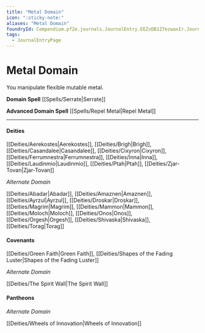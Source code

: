 ```yaml
---
title: "Metal Domain"
icon: ":sticky-note:"
aliases: "Metal Domain"
foundryId: Compendium.pf2e.journals.JournalEntry.EEZvDB1Z7ezwaxIr.JournalEntryPage.FXOdRGOSdQJNprPx
tags:
  - JournalEntryPage
---
```


# Metal Domain
You manipulate flexible mutable metal.

**Domain Spell** [[Spells/Serrate|Serrate]]

**Advanced Domain Spell** [[Spells/Repel Metal|Repel Metal]]

* * *

#### **Deities**

[[Deities/Aerekostes|Aerekostes]], [[Deities/Brigh|Brigh]], [[Deities/Casandalee|Casandalee]], [[Deities/Cixyron|Cixyron]], [[Deities/Ferrumnestra|Ferrumnestra]], [[Deities/Inna|Inna]], [[Deities/Laudinmio|Laudinmio]], [[Deities/Ptah|Ptah]], [[Deities/Zjar-Tovan|Zjar-Tovan]]

_Alternate Domain_

[[Deities/Abadar|Abadar]], [[Deities/Amaznen|Amaznen]], [[Deities/Ayrzul|Ayrzul]], [[Deities/Droskar|Droskar]], [[Deities/Magrim|Magrim]], [[Deities/Mammon|Mammon]], [[Deities/Moloch|Moloch]], [[Deities/Onos|Onos]], [[Deities/Orgesh|Orgesh]], [[Deities/Shivaska|Shivaska]], [[Deities/Torag|Torag]]

#### **Covenants**

[[Deities/Green Faith|Green Faith]], [[Deities/Shapes of the Fading Luster|Shapes of the Fading Luster]]

_Alternate Domain_

[[Deities/The Spirit Wall|The Spirit Wall]]

#### **Pantheons**

_Alternate Domain_

[[Deities/Wheels of Innovation|Wheels of Innovation]]